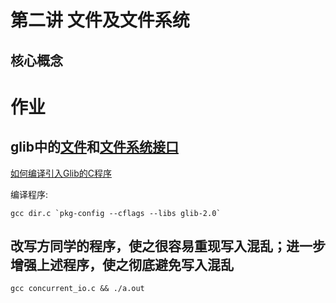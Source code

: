# 第二讲 文件及文件系统
## 核心概念

# 作业
## glib中的[文件](https://github.com/GNOME/glib/blob/main/glib/gfileutils.h)和[文件系统接口](https://github.com/GNOME/glib/blob/main/glib/gdir.h)
[如何编译引入Glib的C程序](https://www.cnblogs.com/dgwblog/p/12152816.html)

编译程序:
```
gcc dir.c `pkg-config --cflags --libs glib-2.0`
```

## 改写方同学的程序，使之很容易重现写入混乱；进一步增强上述程序，使之彻底避免写入混乱
```
gcc concurrent_io.c && ./a.out
```